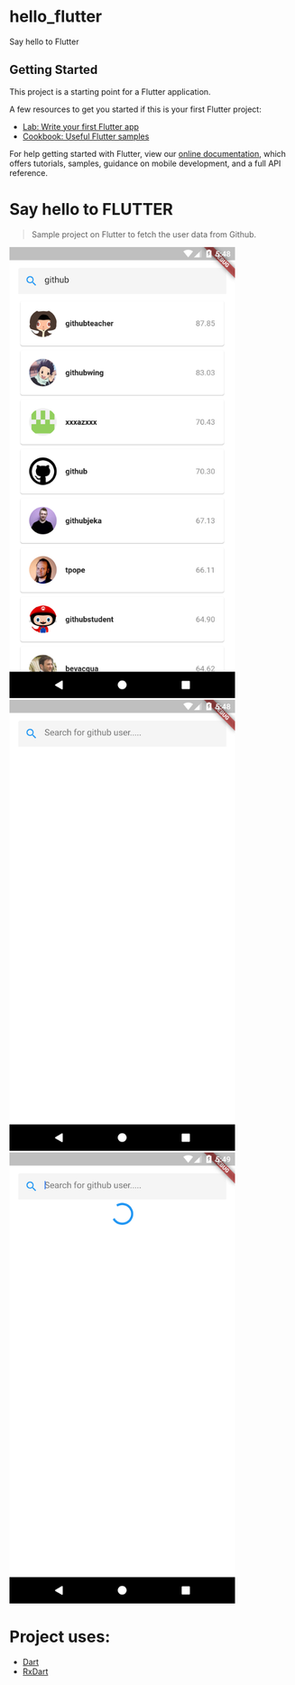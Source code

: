 # hello_flutter

Say hello to Flutter

## Getting Started

This project is a starting point for a Flutter application.

A few resources to get you started if this is your first Flutter project:

- [Lab: Write your first Flutter app](https://flutter.io/docs/get-started/codelab)
- [Cookbook: Useful Flutter samples](https://flutter.io/docs/cookbook)

For help getting started with Flutter, view our 
[online documentation](https://flutter.io/docs), which offers tutorials, 
samples, guidance on mobile development, and a full API reference.


# Say hello to FLUTTER
> Sample project on Flutter to fetch the user data from Github.

<img src="/screenshots/Screenshot_1.png" width="400"/>
<img src="/screenshots/Screenshot_2.png" width="400"/>
<img src="/screenshots/Screenshot_3.png" width="400"/>

# Project uses:
- [Dart](https://github.com/dart-lang)
- [RxDart](https://github.com/ReactiveX/rxdart)
